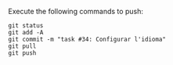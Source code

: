 Execute the following commands to push:

```
git status
git add -A
git commit -m "task #34: Configurar l'idioma"
git pull
git push
```
